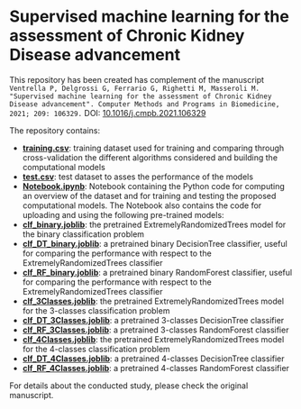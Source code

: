 # Supervised machine learning for the assessment of Chronic Kidney Disease advancement 

This repository has been created has complement of the manuscript ```Ventrella P, Delgrossi G, Ferrario G, Righetti M, Masseroli M. "Supervised machine learning for the assessment of Chronic Kidney Disease advancement". Computer Methods and Programs in Biomedicine, 2021; 209: 106329.``` DOI: [10.1016/j.cmpb.2021.106329](https://doi.org/10.1016/j.cmpb.2021.106329)

The repository contains:
- [**training.csv**](https://github.com/Piervipv/CKD_advancement_assessment/blob/main/training.csv): training dataset used for training and comparing through cross-validation the different algorithms considered and building the computational models
- [**test.csv**](https://github.com/Piervipv/CKD_advancement_assessment/blob/main/test.csv): test dataset to asses the performance of the models
- [**Notebook.ipynb**](https://github.com/Piervipv/CKD_advancement_assessment/blob/main/Notebook.ipynb): Notebook containing the Python code for computing an overview of the dataset and for training and testing the proposed computational models. The Notebook also contains the code for uploading and using the following pre-trained models:
- [**clf_binary.joblib**](https://github.com/Piervipv/CKD_advancement_assessment/blob/main/clf_binary.joblib): the pretrained ExtremelyRandomizedTrees model for the binary classification problem
- [**clf_DT_binary.joblib**](https://github.com/DEIB-GECO/CKD_advancement_assessment/blob/main/clf_DT_binary): a pretrained binary DecisionTree classifier, useful for comparing the performance with respect to the ExtremelyRandomizedTrees classifier
- [**clf_RF_binary.joblib**](https://github.com/DEIB-GECO/CKD_advancement_assessment/blob/main/clf_RF_binary): a pretrained binary RandomForest classifier, useful for comparing the performance with respect to the ExtremelyRandomizedTrees classifier
- [**clf_3Classes.joblib**](https://github.com/Piervipv/CKD_advancement_assessment/blob/main/clf_3Classes.joblib): the pretrained ExtremelyRandomizedTrees model for the 3-classes classification problem
- [**clf_DT_3Classes.joblib**](https://github.com/DEIB-GECO/CKD_advancement_assessment/blob/main/clf_DT_3Classes): a pretrained 3-classes DecisionTree classifier
- [**clf_RF_3Classes.joblib**](https://github.com/DEIB-GECO/CKD_advancement_assessment/blob/main/clf_RF_3Classes): a pretrained 3-classes RandomForest classifier
- [**clf_4Classes.joblib**](https://github.com/Piervipv/CKD_advancement_assessment/blob/main/clf_4Classes.joblib): the pretrained ExtremelyRandomizedTrees model for the 4-classes classification problem
- [**clf_DT_4Classes.joblib**](https://github.com/DEIB-GECO/CKD_advancement_assessment/blob/main/clf_DT_4Classes): a pretrained 4-classes DecisionTree classifier
- [**clf_RF_4Classes.joblib**](https://github.com/DEIB-GECO/CKD_advancement_assessment/blob/main/clf_RF_4Classes): a pretrained 4-classes RandomForest classifier

For details about the conducted study, please check the original manuscript.

